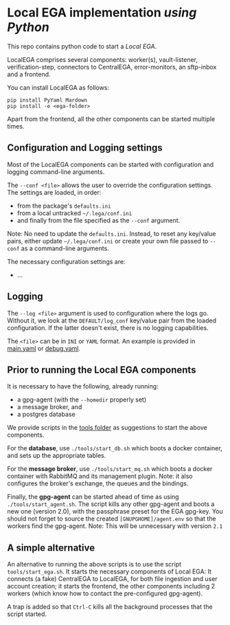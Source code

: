 # Local EGA implementation _using Python_

This repo contains python code to start a _Local EGA_.

LocalEGA comprises several components: worker(s), vault-listener, verification-step, connectors to CentralEGA, error-monitors, an sftp-inbox and a frontend.

You can install LocalEGA as follows:

	pip install PyYaml Mardown
	pip install -e <ega-folder>
	
Apart from the frontend, all the other components can be started multiple times.

## Configuration and Logging settings

Most of the LocalEGA components can be started with configuration and logging command-line arguments.

The `--conf <file>` allows the user to override the configuration settings.
The settings are loaded, in order:
* from the package's `defaults.ini`
* from a local untracked `~/.lega/conf.ini`
* and finally from the file specified as the `--conf` argument.

Note: No need to update the `defaults.ini`. Instead, to reset any
key/value pairs, either update `~/.lega/conf.ini` or create your own
file passed to `--conf` as a command-line arguments.

The necessary configuration settings are:
* ...

## Logging

The `--log <file>` argument is used to configuration where the logs go.
Without it, we look at the `DEFAULT/log_conf` key/value pair from the loaded configuration.
If the latter doesn't exist, there is no logging capabilities.

The `<file>` can be in `INI` or `YAML` format.
An example is provided in [main.yaml](./logs/main.yaml) or [debug.yaml](./logs/debug.yaml).

## Prior to running the Local EGA components

It is necessary to have the following, already running:
* a gpg-agent (with the `--homedir` properly set)
* a message broker, and
* a postgres database

We provide scripts in the [tools folder](./tools) as suggestions to start the above components.

For the **database**, use `./tools/start_db.sh` which boots a docker container, and sets up the appropriate tables.
		
For the **message broker**, use `./tools/start_mq.sh` which boots a docker container with RabbitMQ and its management plugin.
Note: it also configures the broker's exchange, the queues and the bindings.

Finally, the **gpg-agent** can be started ahead of time as using `./tools/start_agent.sh`.
The script kills any other gpg-agent and boots a new one (version 2.0), with the passphrase preset for the EGA gpg-key.
You should not forget to source the created `[GNUPGHOME]/agent.env` so that the workers find the gpg-agent.
Note: This will be unnecessary with version `2.1`

## A simple alternative

An alternative to running the above scripts is to use the script
`tools/start_ega.sh`. It starts the necessary components of Local EGA:
It connects (a fake) CentralEGA to LocalEGA, for both file ingestion
and user account creation; it starts the frontend, the other
components including 2 workers (which know how to contact the
pre-configured gpg-agent).

A trap is added so that `Ctrl-C` kills all the background processes that
the script started.


